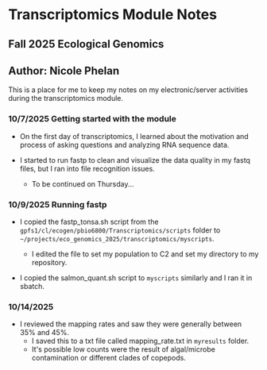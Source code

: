 # Transcriptomics Module Notes

## Fall 2025 Ecological Genomics

## Author: Nicole Phelan

This is a place for me to keep my notes on my electronic/server activities during the transcriptomics module.

### 10/7/2025 Getting started with the module

-   On the first day of transcriptomics, I learned about the motivation and process of asking questions and analyzing RNA sequence data.

-   I started to run fastp to clean and visualize the data quality in my fastq files, but I ran into file recognition issues.

    -   To be continued on Thursday...

### 10/9/2025 Running fastp

-   I copied the fastp_tonsa.sh script from the `gpfs1/cl/ecogen/pbio6800/Transcriptomics/scripts` folder to `~/projects/eco_genomics_2025/transcriptomics/myscripts`.

    -   I edited the file to set my population to C2 and set my directory to my repository.

-   I copied the salmon_quant.sh script to `myscripts` similarly and I ran it in sbatch.

### 10/14/2025 

-   I reviewed the mapping rates and saw they were generally between 35% and 45%.
    -   I saved this to a txt file called mapping_rate.txt in `myresults` folder.
    -   It's possible low counts were the result of algal/microbe contamination or different clades of copepods.
    